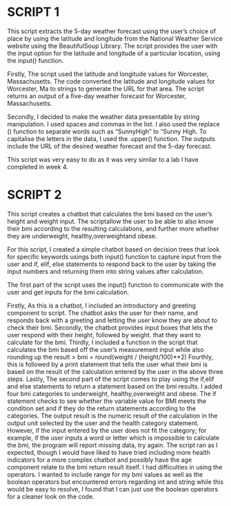 # SCRIPT 1
This script extracts the 5-day weather forecast using the user’s choice of place by using the  latitude and longitude  from the National Weather Service website using the BeautifulSoup Library. The script provides the user with the input option for the latitude and longitude of a particular location, using the input() function.

Firstly, The script used the latitude and longitude values for Worcester, Massachusetts. The code converted the latitude and longitude values for Worcester, Ma to strings to generate the URL for that area. The script returns an output of a five-day weather forecast for Worcester, Massachusetts. 

Secondly, I decided to make the weather data presentable by string manipulation. I used spaces and commas in the list. I also used the replace () function to separate words such as “SunnyHigh” to “Sunny High. To capitalise the letters in the data, I used the .upper() function. The outputs include the URL of the desired weather forecast and the 5-day forecast. 

This script was very easy to do as it was very similar to a lab I have completed in week 4.

# SCRIPT 2
This script creates a chatbot that calculates the bmi based on the user’s height and weight input. The scriptallow the user to be able to also know their bmi according to the resulting calculations, and further more whether they are underweight, healthy,overweightand obese. 

For this script, I created a simple chatbot based on decision trees that look for specific keywords usings both input() function to capture input from the user and  if, elif, else statements to respond back to the user by taking the input numbers and returning them into string values after calculation.

The first part of the script uses the input() function to communicate with the user and get inputs for the bmi calculation.

Firstly, As this is a chatbot, I included an introductory and greeting component to script. The chatbot asks the user for their name, and responds back with a greeting and letting the user know they are about to check their bmi.
Secondly, the chatbot provides input boxes that lets the user respond with their height, followed by weight. that they want to calculate for the bmi. 
Thirdly, I included a function in the script that calculates the bmi based off the user’s measurement input while also rounding up the result > bmi = round(weight / (height/100)**2)
Fourthly, this is followed by a print statement  that tells the user what their bmi is based on the result of the calculation entered by the user in the above three steps.
Lastly, The second part of the script comes to play using the if,elif and else statements to return a statement based on the bmi results. I added four bmi categories to underweight, healthy,overweight and obese. The if statement checks to see whether the variable value for BMI   meets the condition set and if they do the return statements according to the categories.
The output result is the numeric result of the calculation in the output unit selected by the user and the health category statement. However, if the input entered by the user does not fit the category; for example, if the user inputs a word or letter which is impossible to calculate the bmi, the program will report missing data, try again.
The script ran as I expected, though I would have liked to have tried including more health indicators for a more complex chatbot and possibly have the age component relate to the bmi return result itself. I had difficulties in using the operators. I wanted to include range for my bmi values as well as the boolean operators but  encountered errors regarding int and string while this would be easy to resolve, I found that I can just use the boolean operators for a cleaner look on the code.
